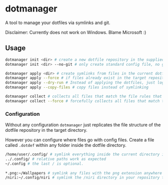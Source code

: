 # dotmanager
A tool to manage your dotfiles via symlinks and git.

Disclaimer: Currently does not work on Windows. Blame Microsoft :)
## Usage
```sh
dotmanager init <dir> # create a new dotfile repository in the supplied directory (or current working dir). (creates a git directory with a standard config file inside)
dotmanager init <dir> --no-git # only create standard config file, no git repository will be created

dotmanager apply <dir> # create symlinks from files in the current dotfile repository to their configured location in your filesystem (<dir> by default without any further configuration)
dotmanager apply --force # if files already exist in the target repository will be overwritten
dotmanager apply --dry-run # Instead of applying the dotfiles, just log where they would go.
dotmanager apply --copy-files # copy files instead of symlinking

dotmanager collect # collects all files that match the file rules that arent already in the repository
dotmanager collect --force # forcefully collects all files that match the rules and overwrites existing files in the repository

```
### Configuration
Without any configuration `dotmanager` just replicates the file structure of the dotfile repository in the target directory.

However you can configure where files go with config files. Create a file called `.dotdef` within any folder inside the dotfile directory.
```sh
/home/user/.config/ # symlink everything inside the current directory into this directory
../.config/ # relative paths work as expected
~/.config # the last / is optional.
          
*.png:~/Wallpapers # symlink any files with the png extension anywhere into ~/Wallpapers
/niri:~/.config/niri # symlink the /niri directory in your repository to
```